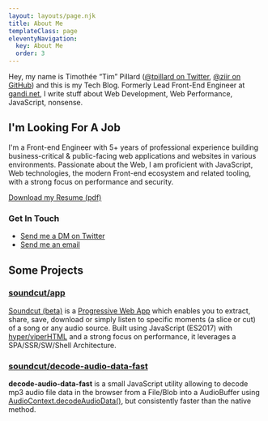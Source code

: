 ```yaml
---
layout: layouts/page.njk
title: About Me
templateClass: page
eleventyNavigation:
  key: About Me
  order: 3
---
```


Hey, my name is Timothée “Tim” Pillard ([@tpillard on Twitter](https://twitter.com/tpillard), [@ziir on GitHub](https://github.com/ziir)) and this is my Tech Blog.
Formerly Lead Front-End Engineer at [gandi.net](https://www.gandi.net/), I write stuff about Web Development, Web Performance, JavaScript, nonsense.

## I'm Looking For A Job

I'm a Front-end Engineer with 5+ years of professional experience building business-critical & public-facing web applications and websites in various environments.
Passionate about the Web, I am proficient with JavaScript, Web technologies, the modern Front-end ecosystem and related tooling, with a strong focus on performance and security.

[Download my Resume (pdf)](/public/Timothée&#32;Pillard's&#32;Résumé&#32;-&#32;Front-End&#32;Architect.pdf)

### Get In Touch

- [Send me a DM on Twitter](https://twitter.com/tpillard)
- [Send me an email](mailto:tim+about@timtech.blog)

## Some Projects

### [soundcut/app](https://github.com/soundcut/app)

[Soundcut (beta)](https://www.soundcut.pw) is a [Progressive Web App](https://developer.mozilla.org/en-US/docs/Web/Progressive_web_apps) which enables you to extract, share, save, download or simply listen to specific moments (a slice or cut) of a song or any audio source.
Built using JavaScript (ES2017) with [hyper/viperHTML](https://viperhtml.js.org/hyper.html) and a strong focus on performance, it leverages a SPA/SSR/SW/Shell Architecture.

### [soundcut/decode-audio-data-fast](https://github.com/soundcut/decode-audio-data-fast)

**decode-audio-data-fast** is a small JavaScript utility allowing to decode mp3 audio file data in the browser from a File/Blob into a AudioBuffer using [AudioContext.decodeAudioData()](https://developer.mozilla.org/en-US/docs/Web/API/BaseAudioContext/decodeAudioData), but consistently faster than the native method.
